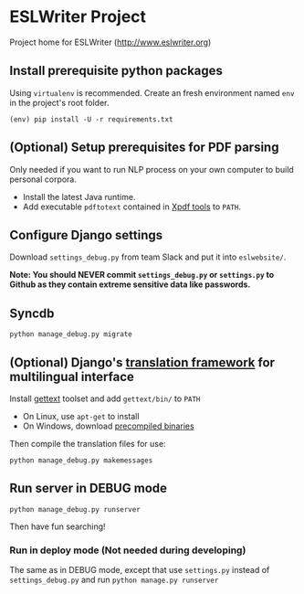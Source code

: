 # ESLWriter Project
Project home for ESLWriter (http://www.eslwriter.org)

## Install prerequisite python packages

Using `virtualenv` is recommended. Create an fresh environment named `env` in the project's root folder.

```shell
(env) pip install -U -r requirements.txt
```

## (Optional) Setup prerequisites for PDF parsing

Only needed if you want to run NLP process on your own computer to build personal corpora.

* Install the latest Java runtime.
* Add executable `pdftotext` contained in [Xpdf tools](http://www.xpdfreader.com/download.html) to `PATH`.

## Configure Django settings

Download `settings_debug.py` from team Slack and put it into `eslwebsite/`.

**Note: You should NEVER commit `settings_debug.py` or `settings.py` to Github as they contain extreme sensitive data like passwords.**

## Syncdb

```shell
python manage_debug.py migrate
```

## (Optional) Django's [translation framework](https://docs.djangoproject.com/en/dev/topics/i18n/translation/) for multilingual interface

Install [gettext](https://www.gnu.org/software/gettext/) toolset and add `gettext/bin/` to `PATH`

* On Linux, use `apt-get` to install
* On Windows, download [precompiled binaries](https://mlocati.github.io/articles/gettext-iconv-windows.html)

Then compile the translation files for use:

```shell
python manage_debug.py makemessages
```

## Run server in DEBUG mode

```shell
python manage_debug.py runserver
```

Then have fun searching!

### Run in deploy mode (Not needed during developing)

The same as in DEBUG mode, except that use `settings.py` instead of `settings_debug.py` and run `python manage.py runserver`

